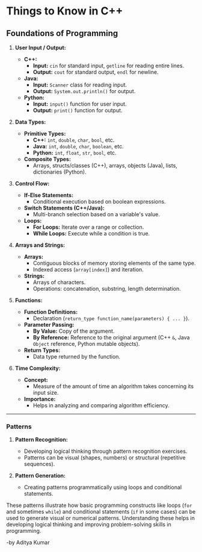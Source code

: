 
# Things to Know in C++
## Foundations of Programming

1. **User Input / Output:**
   - **C++:**
     - **Input:** `cin` for standard input, `getline` for reading entire lines.
     - **Output:** `cout` for standard output, `endl` for newline.
   - **Java:**
     - **Input:** `Scanner` class for reading input.
     - **Output:** `System.out.println()` for output.
   - **Python:**
     - **Input:** `input()` function for user input.
     - **Output:** `print()` function for output.

2. **Data Types:**
   - **Primitive Types:**
     - **C++:** `int`, `double`, `char`, `bool`, etc.
     - **Java:** `int`, `double`, `char`, `boolean`, etc.
     - **Python:** `int`, `float`, `str`, `bool`, etc.
   - **Composite Types:**
     - Arrays, structs/classes (C++), arrays, objects (Java), lists, dictionaries (Python).

3. **Control Flow:**
   - **If-Else Statements:**
     - Conditional execution based on boolean expressions.
   - **Switch Statements (C++/Java):**
     - Multi-branch selection based on a variable's value.
   - **Loops:**
     - **For Loops:** Iterate over a range or collection.
     - **While Loops:** Execute while a condition is true.

4. **Arrays and Strings:**
   - **Arrays:**
     - Contiguous blocks of memory storing elements of the same type.
     - Indexed access (`array[index]`) and iteration.
   - **Strings:**
     - Arrays of characters.
     - Operations: concatenation, substring, length determination.

5. **Functions:**
   - **Function Definitions:**
     - Declaration (`return_type function_name(parameters) { ... }`).
   - **Parameter Passing:**
     - **By Value:** Copy of the argument.
     - **By Reference:** Reference to the original argument (C++ `&`, Java `Object` reference, Python mutable objects).
   - **Return Types:**
     - Data type returned by the function.

6. **Time Complexity:**
   - **Concept:**
     - Measure of the amount of time an algorithm takes concerning its input size.
   - **Importance:**
     - Helps in analyzing and comparing algorithm efficiency.

---

### Patterns

1. **Pattern Recognition:**
   - Developing logical thinking through pattern recognition exercises.
   - Patterns can be visual (shapes, numbers) or structural (repetitive sequences).

2. **Pattern Generation:**
   - Creating patterns programmatically using loops and conditional statements.

These patterns illustrate how basic programming constructs like loops (`for` and sometimes `while`) and conditional statements (`if` in some cases) can be used to generate visual or numerical patterns. Understanding these helps in developing logical thinking and improving problem-solving skills in programming.

-by Aditya Kumar